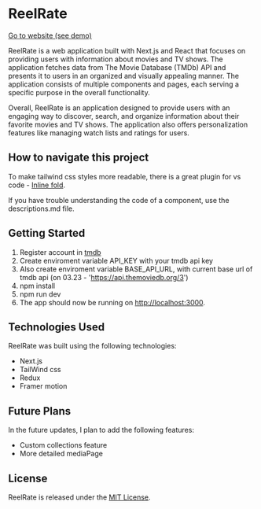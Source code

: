 # ReelRate

[Go to website (see demo)](http://reelrate.netlify.app)

ReelRate is a web application built with Next.js and React that focuses on providing users with information about movies and TV shows. The application fetches data from The Movie Database (TMDb) API and presents it to users in an organized and visually appealing manner. The application consists of multiple components and pages, each serving a specific purpose in the overall functionality.

Overall, ReelRate is an application designed to provide users with an engaging way to discover, search, and organize information about their favorite movies and TV shows. The application also offers personalization features like managing watch lists and ratings for users.

## How to navigate this project

To make tailwind css styles more readable, there is a great plugin for vs code - [Inline fold](https://marketplace.visualstudio.com/items?itemName=moalamri.inline-fold).

If you have trouble understanding the code of a component, use the descriptions.md file.

## Getting Started

1. Register account in [tmdb](https://developers.themoviedb.org/)
2. Create enviroment variable API_KEY with your tmdb api key
3. Also create enviroment variable BASE_API_URL, with current base url of tmdb api (on 03.23 - 'https://api.themoviedb.org/3')
4. npm install
5. npm run dev
6. The app should now be running on [http://localhost:3000](http://localhost:3000).

## Technologies Used

ReelRate was built using the following technologies:

- Next.js
- TailWind css
- Redux
- Framer motion

## Future Plans

In the future updates, I plan to add the following features:

- Custom collections feature
- More detailed mediaPage

## License

ReelRate is released under the [MIT License](https://opensource.org/licenses/MIT).
